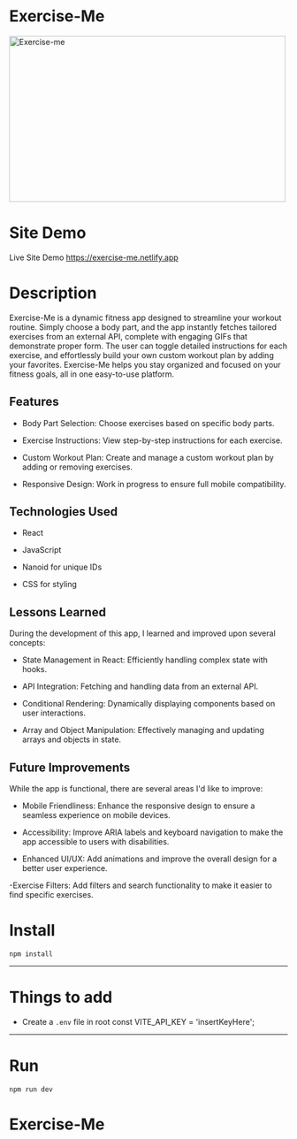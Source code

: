 # Exercise-Me
<img src="https://github.com/user-attachments/assets/5155d7fc-cc81-4090-a439-f7341fac9fc9" alt="Exercise-me" width="500" height="300" />



# Site Demo

Live Site Demo https://exercise-me.netlify.app

# Description

Exercise-Me is a dynamic fitness app designed to streamline your workout routine. Simply choose a body part, and the app instantly fetches tailored exercises from an external API, complete with engaging GIFs that demonstrate proper form. The user can toggle detailed instructions for each exercise, and effortlessly build your own custom workout plan by adding your favorites. Exercise-Me helps you stay organized and focused on your fitness goals, all in one easy-to-use platform.

## Features
- Body Part Selection: Choose exercises based on specific body parts.
     
- Exercise Instructions: View step-by-step instructions for each exercise.
     
- Custom Workout Plan: Create and manage a custom workout plan by adding or removing exercises.
     
- Responsive Design: Work in progress to ensure full mobile compatibility.

    
## Technologies Used
- React

- JavaScript

- Nanoid for unique IDs
    
- CSS for styling


 ## Lessons Learned
During the development of this app, I learned and improved upon several concepts:

- State Management in React: Efficiently handling complex state with hooks.
        
- API Integration: Fetching and handling data from an external API.
        
- Conditional Rendering: Dynamically displaying components based on user interactions.
        
- Array and Object Manipulation: Effectively managing and updating arrays and objects in state.

## Future Improvements
While the app is functional, there are several areas I'd like to improve:

- Mobile Friendliness: Enhance the responsive design to ensure a seamless experience on mobile devices.            

- Accessibility: Improve ARIA labels and keyboard navigation to make the app accessible to users with disabilities.

- Enhanced UI/UX: Add animations and improve the overall design for a better user experience.
            
-Exercise Filters: Add filters and search functionality to make it easier to find specific exercises.
    
# Install

`npm install`

---

# Things to add

- Create a `.env` file in root
        const VITE_API_KEY = 'insertKeyHere';

---

# Run

`npm run dev`

# Exercise-Me

